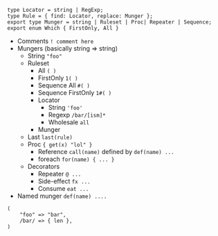
```
type Locator = string | RegExp;
type Rule = { find: Locator, replace: Munger };
export type Munger = string | Ruleset | Proc| Repeater | Sequence;
export enum Which { FirstOnly, All }
```
* Comments `! comment here`
* Mungers (basically string => string)
    * String `"foo"`
    * Ruleset 
        * All `( )`
        * FirstOnly `1( )`
        * Sequence All `#( )`
        * Sequence FirstOnly `1#( )`
        * Locator
            * String `'foo'`
            * Regexp `/bar/[ism]*`
            * Wholesale `all`
        * Munger
    * Last `last(rule)`
    * Proc `{ get(x) "lol" }`
        * Reference `call(name)` defined by `def(name) ...`
        * foreach `for(name) { ... }`
    * Decorators
        * Repeater `@ ...`
        * Side-effect `fx ...`
        * Consume `eat ...`
* Named munger `def(name) ....`


```
(
    "foo" => "bar",
    /bar/ => { len },
)
```